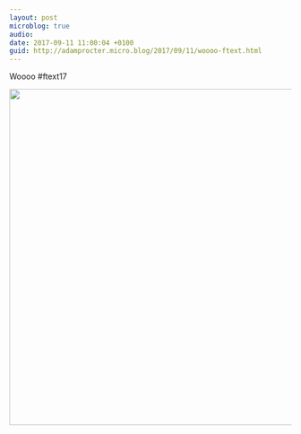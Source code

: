 ```yaml
---
layout: post
microblog: true
audio: 
date: 2017-09-11 11:00:04 +0100
guid: http://adamprocter.micro.blog/2017/09/11/woooo-ftext.html
---
```

Woooo #ftext17

<img src="http://discursive.adamprocter.co.uk/uploads/2017/b8d470bba6.jpg" width="600" height="600" />
